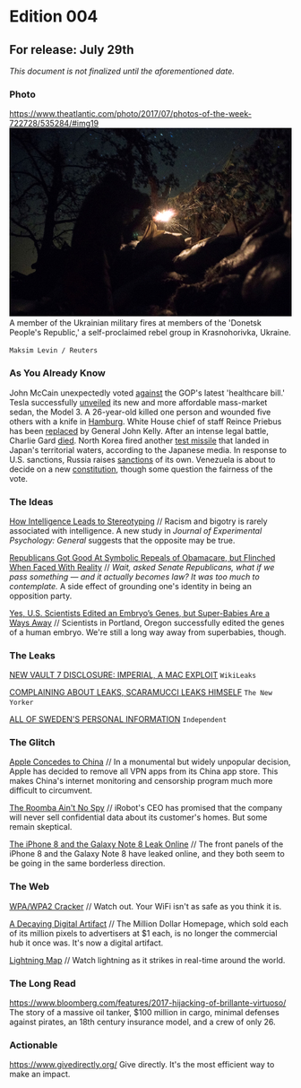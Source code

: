 # Edition 004

## For release: July 29th

_This document is not finalized until the aforementioned date._

### Photo

https://www.theatlantic.com/photo/2017/07/photos-of-the-week-722728/535284/#img19
![ukraine.jpg](ukraine.jpg)
A member of the Ukrainian military fires at members of the 'Donetsk People's Republic,' a self-proclaimed rebel group in  Krasnohorivka, Ukraine.

`Maksim Levin / Reuters`

### As You Already Know
John McCain unexpectedly voted [against](https://www.nytimes.com/2017/07/27/us/politics/obamacare-partial-repeal-senate-republicans-revolt.html) the GOP's latest 'healthcare bill.' Tesla successfully [unveiled](https://www.nytimes.com/2017/07/29/business/tesla-model-3-elon-musk.html) its new and more affordable mass-market sedan, the Model 3. A 26-year-old killed one person and wounded five others with a knife in [Hamburg](https://www.nytimes.com/2017/07/29/world/europe/germany-hamburg-attacker-radicalized.html). White House chief of staff Reince Priebus has been [replaced](http://www.bbc.com/news/world-us-canada-40759132) by General John Kelly. After an intense legal battle, Charlie Gard [died](https://twitter.com/i/web/status/890989191177412608). North Korea fired another [test missile](http://www.bbc.com/news/world-asia-40757780) that landed in Japan's territorial waters, according to the Japanese media. In response to U.S. sanctions, Russia raises [sanctions](http://www.bbc.com/news/world-europe-40751973) of its own. Venezuela is about to decide on a new [constitution](https://www.washingtonpost.com/news/worldviews/wp/2017/07/29/8-important-keys-to-understanding-venezuelas-controversial-election/), though some question the fairness of the vote.

### The Ideas

[How Intelligence Leads to Stereotyping](https://www.theatlantic.com/science/archive/2017/07/intelligent-people-are-more-likely-to-stereotype/535158/) // Racism and bigotry is rarely associated with intelligence. A new study in *Journal of Experimental Psychology: General* suggests that the opposite may be true.

[Republicans Got Good At Symbolic Repeals of Obamacare, but Flinched When Faced With Reality](https://theintercept.com/2017/07/28/republicans-got-good-at-symbolic-repeals-of-obamacare-but-flinched-when-faced-with-reality/) // *Wait, asked Senate Republicans, what if we pass something — and it actually becomes law? It was too much to contemplate.* A side effect of grounding one's identity in being an opposition party.

[Yes, U.S. Scientists Edited an Embryo’s Genes, but Super-Babies Are a Ways Away](http://www.slate.com/blogs/future_tense/2017/07/28/u_s_scientists_use_crispr_to_edit_embryo_s_genes.html) // Scientists in Portland, Oregon successfully edited the genes of a human embryo. We're still a long way away from superbabies, though.

### The Leaks

[NEW VAULT 7 DISCLOSURE: IMPERIAL, A MAC EXPLOIT](https://wikileaks.org/vault7/#Imperial)
`WikiLeaks`

[COMPLAINING ABOUT LEAKS, SCARAMUCCI LEAKS HIMSELF](http://www.newyorker.com/news/ryan-lizza/anthony-scaramucci-called-me-to-unload-about-white-house-leakers-reince-priebus-and-steve-bannon)
`The New Yorker`

[ALL OF SWEDEN'S PERSONAL INFORMATION](http://www.independent.co.uk/life-style/gadgets-and-tech/news/data-leak-swedish-government-prime-minister-stefan-lofven-election-latest-a7863186.html)
`Independent`

### The Glitch
[Apple Concedes to China](http://www.businessinsider.com/r-apple-is-removing-vpn-services-from-china-app-store-providers-2017-7) // In a monumental but widely unpopular decision, Apple has decided to remove all VPN apps from its China app store. This makes China's internet monitoring and censorship program much more difficult to circumvent.

[The Roomba Ain't No Spy](http://gizmodo.com/roomba-ceo-swears-that-he-will-never-sell-maps-of-users-1797339735) // iRobot's CEO has promised that the company will never sell confidential data about its customer's homes. But some remain skeptical.

[The iPhone 8 and the Galaxy Note 8 Leak Online](https://www.androidheadlines.com/2017/07/supposed-front-panels-of-galaxy-note-8-iphone-8-leak-online.html) // The front panels of the iPhone 8 and the Galaxy Note 8 have leaked online, and they both seem to be going in the same borderless direction.

### The Web

[WPA/WPA2 Cracker](https://github.com/brannondorsey/wifi-cracking) // Watch out. Your WiFi isn't as safe as you think it is.

[A Decaying Digital Artifact](https://lil.law.harvard.edu/blog/2017/07/21/a-million-squandered-the-million-dollar-homepage-as-a-decaying-digital-artifact/) // The Million Dollar Homepage, which sold each of its million pixels to advertisers at $1 each, is no longer the commercial hub it once was. It's now a digital artifact.

[Lightning Map](http://www.lightningmaps.org/#m=sat;r=0;t=3;s=0;o=0;b=;n=0;y=44.894;x=-28.7598;z=3;d=2;dl=2;dc=0;) // Watch lightning as it strikes in real-time around the world.

### The Long Read
https://www.bloomberg.com/features/2017-hijacking-of-brillante-virtuoso/ The story of a massive oil tanker, $100 million in cargo, minimal defenses against pirates, an 18th century insurance model, and a crew of only 26.

### Actionable
https://www.givedirectly.org/ Give directly. It's the most efficient way to make an impact.
